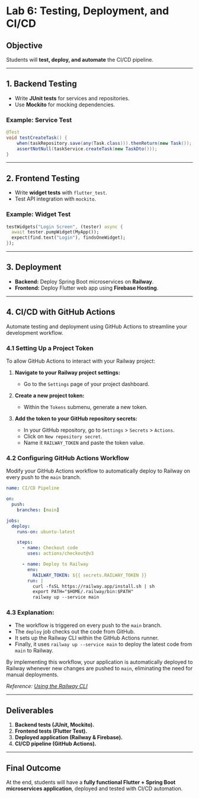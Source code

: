 
# **Lab 6: Testing, Deployment, and CI/CD**

## **Objective**
Students will **test, deploy, and automate** the CI/CD pipeline.

---

## **1. Backend Testing**
- Write **JUnit tests** for services and repositories.
- Use **Mockito** for mocking dependencies.

### **Example: Service Test**
```java
@Test
void testCreateTask() {
    when(taskRepository.save(any(Task.class))).thenReturn(new Task());
    assertNotNull(taskService.createTask(new TaskDto()));
}
```

---

## **2. Frontend Testing**
- Write **widget tests** with `flutter_test`.
- Test API integration with `mockito`.

### **Example: Widget Test**
```dart
testWidgets("Login Screen", (tester) async {
  await tester.pumpWidget(MyApp());
  expect(find.text("Login"), findsOneWidget);
});
```

---

## **3. Deployment**
- **Backend:** Deploy Spring Boot microservices on **Railway**.
- **Frontend:** Deploy Flutter web app using **Firebase Hosting**.

---

## **4. CI/CD with GitHub Actions**

Automate testing and deployment using GitHub Actions to streamline your development workflow.

### **4.1 Setting Up a Project Token**

To allow GitHub Actions to interact with your Railway project:

1. **Navigate to your Railway project settings:**
    - Go to the `Settings` page of your project dashboard.

2. **Create a new project token:**
    - Within the `Tokens` submenu, generate a new token.

3. **Add the token to your GitHub repository secrets:**
    - In your GitHub repository, go to `Settings` > `Secrets` > `Actions`.
    - Click on `New repository secret`.
    - Name it `RAILWAY_TOKEN` and paste the token value.

### **4.2 Configuring GitHub Actions Workflow**

Modify your GitHub Actions workflow to automatically deploy to Railway on every push to the `main` branch.

```yaml
name: CI/CD Pipeline

on:
  push:
    branches: [main]

jobs:
  deploy:
    runs-on: ubuntu-latest

    steps:
      - name: Checkout code
        uses: actions/checkout@v3

      - name: Deploy to Railway
        env:
          RAILWAY_TOKEN: ${{ secrets.RAILWAY_TOKEN }}
        run: |
          curl -fsSL https://railway.app/install.sh | sh
          export PATH="$HOME/.railway/bin:$PATH"
          railway up --service main
```

### **4.3 Explanation:**

- The workflow is triggered on every push to the `main` branch.
- The `deploy` job checks out the code from GitHub.
- It sets up the Railway CLI within the GitHub Actions runner.
- Finally, it uses `railway up --service main` to deploy the latest code from `main` to Railway.

By implementing this workflow, your application is automatically deployed to Railway whenever new changes are pushed to `main`, eliminating the need for manual deployments.

*Reference: [Using the Railway CLI](https://docs.railway.app/develop/cli)*

---

## **Deliverables**
1. **Backend tests (JUnit, Mockito).**
2. **Frontend tests (Flutter Test).**
3. **Deployed application (Railway & Firebase).**
4. **CI/CD pipeline (GitHub Actions).**

---

## **Final Outcome**
At the end, students will have a **fully functional Flutter + Spring Boot microservices application**, deployed and tested with CI/CD automation.

